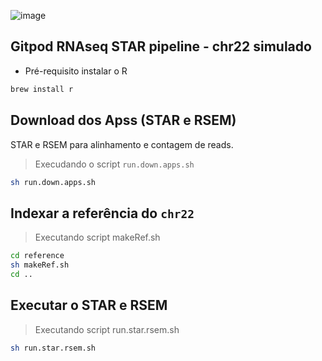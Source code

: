 ![image](https://user-images.githubusercontent.com/72662997/112923771-484f5000-90e5-11eb-986d-3be1811c8c0e.png)


## Gitpod RNAseq STAR pipeline - chr22 simulado

* Pré-requisito instalar o R

```bash
brew install r
```

## Download dos Apss (STAR e RSEM)
STAR e RSEM para alinhamento e contagem de reads.

> Execudando o script `run.down.apps.sh`
```bash
sh run.down.apps.sh 
```
## Indexar a referência do `chr22`

> Executando script makeRef.sh
```bash
cd reference
sh makeRef.sh
cd ..
```

## Executar o STAR e RSEM

> Executando script run.star.rsem.sh
```bash
sh run.star.rsem.sh
```

